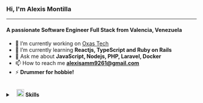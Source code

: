 ### Hi, I'm Alexis Montilla
---
<h4 align="start">A passionate Software Engineer Full Stack from Valencia, Venezuela</h4>

- 🔭 I’m currently working on [Oxas Tech](https://oxas.tech/)
- 🌱 I’m currently learning **Reactjs, TypeScript and Ruby on Rails**
- 💬 Ask me about **JavaScript, Nodejs, PHP, Laravel, Docker**
- 📫 How to reach me **alexisamm9261@gmail.com**
- ⚡ **Drummer for hobbie!**

<br>
<details>
	<summary>&nbsp;&nbsp;&nbsp;<img src="https://i.ibb.co/K5cyGgD/icons8-checkmark-52.png" width="20px" height="20px" /> <b>Skills</b></summary>
	<br/>
	<img src="https://img.shields.io/badge/HTML-%20-orange" alt="HTML"/>
	<img src="https://img.shields.io/badge/CSS-%20-blue" alt="CSS"/>
	<img  src="https://img.shields.io/badge/Bootstrap-%20-blueviolet"  alt="Bootstrap"/>
	<img  src="https://img.shields.io/badge/TailwindsCSS-%20-9cf"  alt="TailwindsCSS"/>
	<img src="https://img.shields.io/badge/JavaScript-%20-%23222326" alt="Javascript"/>
	<img src="https://img.shields.io/badge/JQuery-%20-blue" alt="JQuery"/>
	<img  src="https://img.shields.io/badge/React-%20-9cf"  alt="React"/>
	<br/>
	<img  src="https://img.shields.io/badge/PHP-%20-blue"  alt="PHP"/>
	<img  src="https://img.shields.io/badge/Node-%20-green"  alt="Node"/>
	<img  src="https://img.shields.io/badge/PHP-%20-red"  alt="Laravel"/>
	<img  src="https://img.shields.io/badge/Ruby%20on%20Rails-%20-red"  alt="Ruby on Rails"/>
	<br/>
	<br/>
	<img  src="https://img.shields.io/badge/Figma-%20-green" alt="Figma"/>	
	<img  src="https://img.shields.io/badge/Postman-%20-orange"  alt="Postman"/>
	<img  src="https://img.shields.io/badge/Jira-%20-blue"  alt="Jira"/>
	<img  src="https://img.shields.io/badge/Slack-%20-blue"  alt="Slack"/>
	
	
</details>
